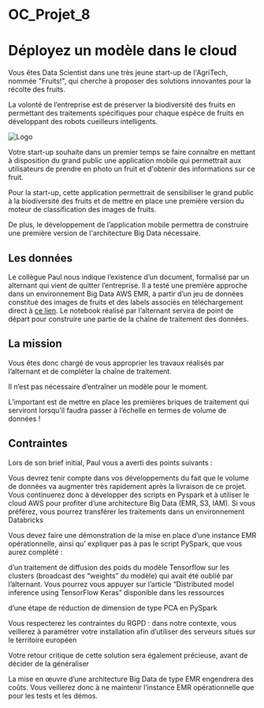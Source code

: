 # OC_Projet_8
# Déployez un modèle dans le cloud
Vous êtes Data Scientist dans une très jeune start-up de l'AgriTech, nommée "Fruits!", qui cherche à proposer des solutions innovantes pour la récolte des fruits.

La volonté de l’entreprise est de préserver la biodiversité des fruits en permettant des traitements spécifiques pour chaque espèce de fruits en développant des robots cueilleurs intelligents.

![Logo](URL_зображення)


Votre start-up souhaite dans un premier temps se faire connaître en mettant à disposition du grand public une application mobile qui permettrait aux utilisateurs de prendre en photo un fruit et d'obtenir des informations sur ce fruit.

Pour la start-up, cette application permettrait de sensibiliser le grand public à la biodiversité des fruits et de mettre en place une première version du moteur de classification des images de fruits.

De plus, le développement de l’application mobile permettra de construire une première version de l'architecture Big Data nécessaire.

## Les données
Le collègue Paul nous indique l’existence d’un document, formalisé par un alternant qui vient de quitter l’entreprise. Il a testé une première approche dans un environnement Big Data AWS EMR, à partir d’un jeu de données constitué des images de fruits et des labels associés en téléchargement direct à [ce lien](https://s3.eu-west-1.amazonaws.com/course.oc-static.com/projects/Data_Scientist_P8/fruits.zip). Le notebook réalisé par l’alternant servira de point de départ pour construire une partie de la chaîne de traitement des données.

## La mission
Vous êtes donc chargé de vous approprier les travaux réalisés par l’alternant et de compléter la chaîne de traitement.

Il n’est pas nécessaire d’entraîner un modèle pour le moment.

L’important est de mettre en place les premières briques de traitement qui serviront lorsqu’il faudra passer à l’échelle en termes de volume de données !

## Contraintes
Lors de son brief initial, Paul vous a averti des points suivants :

Vous devrez tenir compte dans vos développements du fait que le volume de données va augmenter très rapidement après la livraison de ce projet. Vous continuerez donc à développer des scripts en Pyspark et à utiliser le cloud AWS pour profiter d’une architecture Big Data (EMR, S3, IAM). Si vous préférez, vous pourrez transférer les traitements dans un environnement Databricks

Vous devez faire une démonstration de la mise en place d’une instance EMR opérationnelle, ainsi qu’ expliquer pas à pas le script PySpark, que vous aurez complété :

d’un traitement de diffusion des poids du modèle Tensorflow sur les clusters (broadcast des “weights” du modèle) qui avait été oublié par l’alternant. Vous pourrez vous appuyer sur l’article “Distributed model inference using TensorFlow Keras” disponible dans les ressources

d’une étape de réduction de dimension de type PCA en PySpark

Vous respecterez les contraintes du RGPD : dans notre contexte, vous veillerez à paramétrer votre installation afin d’utiliser des serveurs situés sur le territoire européen

Votre retour critique de cette solution sera également précieuse, avant de décider de la généraliser

La mise en œuvre d’une architecture Big Data de type EMR engendrera des coûts. Vous veillerez donc à ne maintenir l’instance EMR opérationnelle que pour les tests et les démos.
